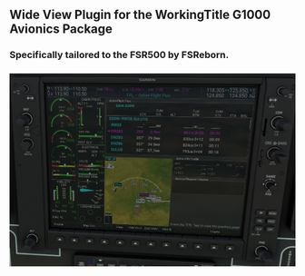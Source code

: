 ## Wide View Plugin for the WorkingTitle G1000 Avionics Package

### Specifically tailored to the FSR500 by FSReborn.
###

![img.png](references/img.png)